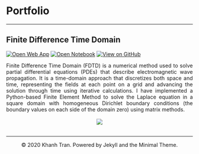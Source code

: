 # Portfolio
---

## Finite Difference Time Domain

[![Open Web App](https://img.shields.io/badge/Heroku-Open_Web_App-blue?logo=Heroku)](http://credit-risk.herokuapp.com/)
[![Open Notebook](https://img.shields.io/badge/VisualStudioCode-Open_Notebook-blue?logo=VisualStudioCode)](https://github.com/ferryatm/finite-difference-time-domain/blob/main/fdtd_2.py)
[![View on GitHub](https://img.shields.io/badge/GitHub-View_on_GitHub-blue?logo=GitHub)](https://github.com/ferryatm/finite-difference-time-domain)

<div style="text-align: justify">Finite Difference Time Domain (FDTD) is a numerical method used to solve partial differential equations (PDEs) that describe electromagnetic wave propagation. It is a time-domain approach that discretizes both space and time, representing the fields at each point on a grid and advancing the solution through time using iterative calculations. I have implemented a Python-based Finite Element Method to solve the Laplace equation in a square domain with homogeneous Dirichlet boundary conditions (the boundary values on each side of the domain zero) using matrix methods.</div>
<br>
<center><img src="[images/credit-risk-webapp.png](https://github.com/ferryatm/finite-difference-time-domain/blob/main/fdtd_2.png)"/></center>
<br>

---
<center>© 2020 Khanh Tran. Powered by Jekyll and the Minimal Theme.</center>
